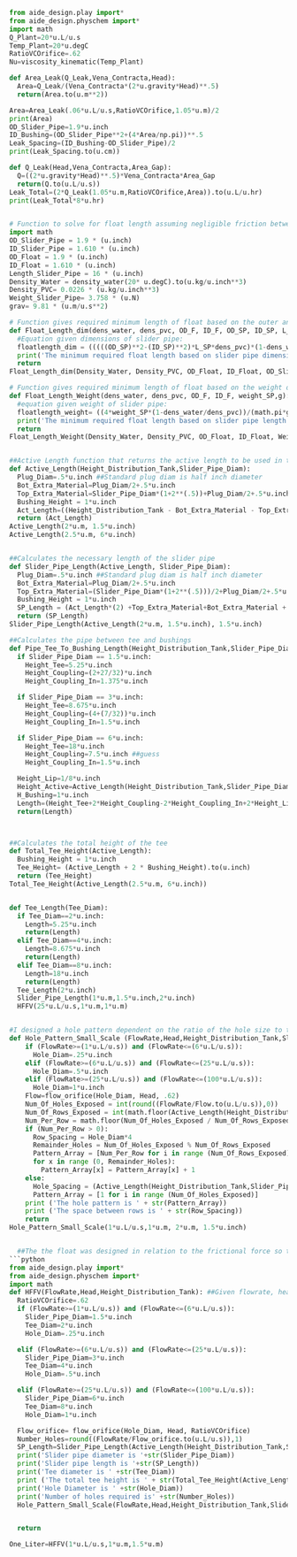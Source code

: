 ```python
from aide_design.play import*
from aide_design.physchem import*
import math
Q_Plant=20*u.L/u.s
Temp_Plant=20*u.degC
RatioVCOrifice=.62
Nu=viscosity_kinematic(Temp_Plant)

def Area_Leak(Q_Leak,Vena_Contracta,Head):
  Area=Q_Leak/(Vena_Contracta*(2*u.gravity*Head)**.5)
  return(Area.to(u.m**2))

Area=Area_Leak(.06*u.L/u.s,RatioVCOrifice,1.05*u.m)/2
print(Area)
OD_Slider_Pipe=1.9*u.inch
ID_Bushing=(OD_Slider_Pipe**2+(4*Area/np.pi))**.5
Leak_Spacing=(ID_Bushing-OD_Slider_Pipe)/2
print(Leak_Spacing.to(u.cm))

def Q_Leak(Head,Vena_Contracta,Area_Gap):
  Q=((2*u.gravity*Head)**.5)*Vena_Contracta*Area_Gap
  return(Q.to(u.L/u.s))
Leak_Total=(2*Q_Leak(1.05*u.m,RatioVCOrifice,Area)).to(u.L/u.hr)
print(Leak_Total*8*u.hr)


# Function to solve for float length assuming negligible friction between slider pipe and tee. Contains equations to solve using the inner and outer diameters of the slider pipe or the weight of the slider pipe.
import math
OD_Slider_Pipe = 1.9 * (u.inch)
ID_Slider_Pipe = 1.610 * (u.inch)
OD_Float = 1.9 * (u.inch)
ID_Float = 1.610 * (u.inch)
Length_Slider_Pipe = 16 * (u.inch)
Density_Water = density_water(20* u.degC).to(u.kg/u.inch**3)
Density_PVC= 0.0226 * (u.kg/u.inch**3)
Weight_Slider_Pipe= 3.758 * (u.N)
grav= 9.81 * (u.m/u.s**2)

# Function gives required minimum length of float based on the outer and inner diameters and the length of the slider pipe
def Float_Length_dim(dens_water, dens_pvc, OD_F, ID_F, OD_SP, ID_SP, L_SP, g):
  #Equation given dimensions of slider pipe:
  floatlength_dim = (((((OD_SP)**2-(ID_SP)**2)*L_SP*dens_pvc)*(1-dens_water/dens_pvc))/((ID_F)**2*dens_water-(OD_F)**2*dens_pvc+(ID_F)**2*dens_pvc)).to(u.inch)
  print('The minimum required float length based on slider pipe dimensions is ' +str(floatlength_dim))
  return
Float_Length_dim(Density_Water, Density_PVC, OD_Float, ID_Float, OD_Slider_Pipe, ID_Slider_Pipe, Length_Slider_Pipe, grav)

# Function gives required minimum length of float based on the weight of the slider pipe
def Float_Length_Weight(dens_water, dens_pvc, OD_F, ID_F, weight_SP,g):
  #equation given weight of slider pipe:
  floatlength_weight= ((4*weight_SP*(1-dens_water/dens_pvc))/(math.pi*g*((ID_F)**2*dens_water-(OD_F)**2*dens_pvc+(ID_F)**2*dens_pvc))).to(u.inch)
  print('The minimum required float length based on slider pipe length is ' +str(floatlength_weight))
  return
Float_Length_Weight(Density_Water, Density_PVC, OD_Float, ID_Float, Weight_Slider_Pipe, grav)


##Active Length function that returns the active length to be used in the following two functions
def Active_Length(Height_Distribution_Tank,Slider_Pipe_Diam):
  Plug_Diam=.5*u.inch ##Standard plug diam is half inch diameter
  Bot_Extra_Material=Plug_Diam/2+.5*u.inch
  Top_Extra_Material=Slider_Pipe_Diam*(1+2**(.5))+Plug_Diam/2+.5*u.inch
  Bushing_Height = 1*u.inch
  Act_Length=((Height_Distribution_Tank - Bot_Extra_Material - Top_Extra_Material - 2*Bushing_Height)*(1/3)).to(u.inch)
  return (Act_Length)
Active_Length(2*u.m, 1.5*u.inch)
Active_Length(2.5*u.m, 6*u.inch)


##Calculates the necessary length of the slider pipe
def Slider_Pipe_Length(Active_Length, Slider_Pipe_Diam):
  Plug_Diam=.5*u.inch ##Standard plug diam is half inch diameter
  Bot_Extra_Material=Plug_Diam/2+.5*u.inch
  Top_Extra_Material=(Slider_Pipe_Diam*(1+2**(.5)))/2+Plug_Diam/2+.5*u.inch
  Bushing_Height = 1*u.inch
  SP_Length = (Act_Length*(2) +Top_Extra_Material+Bot_Extra_Material + 2*Bushing_Height - (Slider_Pipe_Diam*2**(.5))/2).to(u.inch)
  return (SP_Length)
Slider_Pipe_Length(Active_Length(2*u.m, 1.5*u.inch), 1.5*u.inch)

##Calculates the pipe between tee and bushings
def Pipe_Tee_To_Bushing_Length(Height_Distribution_Tank,Slider_Pipe_Diam):
  if Slider_Pipe_Diam == 1.5*u.inch:
    Height_Tee=5.25*u.inch
    Height_Coupling=(2+27/32)*u.inch
    Height_Coupling_In=1.375*u.inch

  if Slider_Pipe_Diam == 3*u.inch:
    Height_Tee=8.675*u.inch
    Height_Coupling=(4+(7/32))*u.inch
    Height_Coupling_In=1.5*u.inch

  if Slider_Pipe_Diam == 6*u.inch:
    Height_Tee=18*u.inch
    Height_Coupling=7.5*u.inch ##guess
    Height_Coupling_In=1.5*u.inch

  Height_Lip=1/8*u.inch
  Height_Active=Active_Length(Height_Distribution_Tank,Slider_Pipe_Diam)
  H_Bushing=1*u.inch
  Length=(Height_Tee+2*Height_Coupling-2*Height_Coupling_In+2*Height_Lip-H_Active-2*H_Bushing)/2
  return(Length)



##Calculates the total height of the tee
def Total_Tee_Height(Active_Length):
  Bushing_Height = 1*u.inch
  Tee_Height= (Active_Length + 2 * Bushing_Height).to(u.inch)
  return (Tee_Height)
Total_Tee_Height(Active_Length(2.5*u.m, 6*u.inch))


def Tee_Length(Tee_Diam):
  if Tee_Diam==2*u.inch:
    Length=5.25*u.inch
    return(Length)
  elif Tee_Diam==4*u.inch:
    Length=8.675*u.inch
    return(Length)
  elif Tee_Diam==8*u.inch:
    Length=18*u.inch    
    return(Length)
  Tee_Length(2*u.inch)
  Slider_Pipe_Length(1*u.m,1.5*u.inch,2*u.inch)
  HFFV(25*u.L/u.s,1*u.m,1*u.m)


#I designed a hole pattern dependent on the ratio of the hole size to the active length. The idea is that there will be a row in an interval of the Hole_Diam*4. I kept the old code in case we want to scrap this. - julia
def Hole_Pattern_Small_Scale (FlowRate,Head,Height_Distribution_Tank,Slider_Pipe_Diam):
    if (FlowRate>=(1*u.L/u.s)) and (FlowRate<=(6*u.L/u.s)):
      Hole_Diam=.25*u.inch
    elif (FlowRate>=(6*u.L/u.s)) and (FlowRate<=(25*u.L/u.s)):
      Hole_Diam=.5*u.inch
    elif (FlowRate>=(25*u.L/u.s)) and (FlowRate<=(100*u.L/u.s)):
      Hole_Diam=1*u.inch
    Flow=flow_orifice(Hole_Diam, Head, .62)
    Num_Of_Holes_Exposed = int(round((FlowRate/Flow.to(u.L/u.s)),0))
    Num_Of_Rows_Exposed = int(math.floor(Active_Length(Height_Distribution_Tank,Slider_Pipe_Diam)/(Hole_Diam * 4)))
    Num_Per_Row = math.floor(Num_Of_Holes_Exposed / Num_Of_Rows_Exposed)
    if (Num_Per_Row > 0):
      Row_Spacing = Hole_Diam*4
      Remainder_Holes = Num_Of_Holes_Exposed % Num_Of_Rows_Exposed
      Pattern_Array = [Num_Per_Row for i in range (Num_Of_Rows_Exposed)]
      for x in range (0, Remainder_Holes):
        Pattern_Array[x] = Pattern_Array[x] + 1
    else:
      Hole_Spacing = (Active_Length(Height_Distribution_Tank,Slider_Pipe_Diam)/Num_Of_Holes_Exposed).to(u.inch)
      Pattern_Array = [1 for i in range (Num_Of_Holes_Exposed)]
    print ('The hole pattern is ' + str(Pattern_Array))
    print ('The space between rows is ' + str(Row_Spacing))
    return
Hole_Pattern_Small_Scale(1*u.L/u.s,1*u.m, 2*u.m, 1.5*u.inch)


  ##The the float was designed in relation to the frictional force so that when the float is in the plant, it will sit half submerged in the water.
```python
from aide_design.play import*
from aide_design.physchem import*
import math
def HFFV(FlowRate,Head,Height_Distribution_Tank): ##Given flowrate, head, and height of distribution tank this will tell you the parameters to use for your HFFV system but doesn't include float size and slider pipe length.
  RatioVCOrifice=.62
  if (FlowRate>=(1*u.L/u.s)) and (FlowRate<=(6*u.L/u.s)):
    Slider_Pipe_Diam=1.5*u.inch
    Tee_Diam=2*u.inch
    Hole_Diam=.25*u.inch

  elif (FlowRate>=(6*u.L/u.s)) and (FlowRate<=(25*u.L/u.s)):
    Slider_Pipe_Diam=3*u.inch
    Tee_Diam=4*u.inch
    Hole_Diam=.5*u.inch

  elif (FlowRate>=(25*u.L/u.s)) and (FlowRate<=(100*u.L/u.s)):
    Slider_Pipe_Diam=6*u.inch
    Tee_Diam=8*u.inch
    Hole_Diam=1*u.inch

  Flow_orifice= flow_orifice(Hole_Diam, Head, RatioVCOrifice)
  Number_Holes=round((FlowRate/Flow_orifice.to(u.L/u.s)),1)
  SP_Length=Slider_Pipe_Length(Active_Length(Height_Distribution_Tank,Slider_Pipe_Diam), Slider_Pipe_Diam)
  print('Slider pipe diameter is '+str(Slider_Pipe_Diam))
  print('Slider pipe length is '+str(SP_Length))
  print('Tee diameter is ' +str(Tee_Diam))
  print ('The total tee height is ' + str(Total_Tee_Height(Active_Length(Height_Distribution_Tank,Slider_Pipe_Diam))))
  print('Hole Diameter is ' +str(Hole_Diam))
  print('Number of holes required is' +str(Number_Holes))
  Hole_Pattern_Small_Scale(FlowRate,Head,Height_Distribution_Tank,Slider_Pipe_Diam)


  return

One_Liter=HFFV(1*u.L/u.s,1*u.m,1.5*u.m)

```

